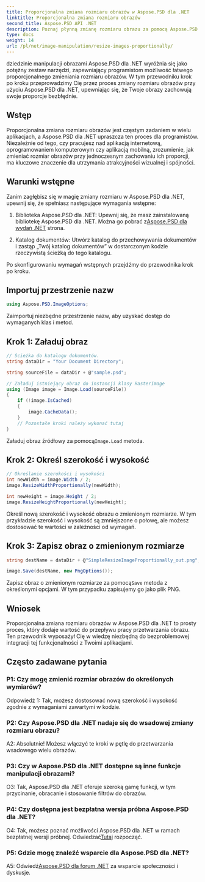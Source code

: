 ```yaml
---
title: Proporcjonalna zmiana rozmiaru obrazów w Aspose.PSD dla .NET
linktitle: Proporcjonalna zmiana rozmiaru obrazów
second_title: Aspose.PSD API .NET
description: Poznaj płynną zmianę rozmiaru obrazu za pomocą Aspose.PSD dla .NET. Pobierz bibliotekę, postępuj zgodnie z naszym samouczkiem i zwiększ swoje możliwości przetwarzania obrazów.
type: docs
weight: 14
url: /pl/net/image-manipulation/resize-images-proportionally/
---
```

dziedzinie manipulacji obrazami Aspose.PSD dla .NET wyróżnia się jako potężny zestaw narzędzi, zapewniający programistom możliwość łatwego proporcjonalnego zmieniania rozmiaru obrazów. W tym przewodniku krok po kroku przeprowadzimy Cię przez proces zmiany rozmiaru obrazów przy użyciu Aspose.PSD dla .NET, upewniając się, że Twoje obrazy zachowują swoje proporcje bezbłędnie.

## Wstęp

Proporcjonalna zmiana rozmiaru obrazów jest częstym zadaniem w wielu aplikacjach, a Aspose.PSD dla .NET upraszcza ten proces dla programistów. Niezależnie od tego, czy pracujesz nad aplikacją internetową, oprogramowaniem komputerowym czy aplikacją mobilną, zrozumienie, jak zmieniać rozmiar obrazów przy jednoczesnym zachowaniu ich proporcji, ma kluczowe znaczenie dla utrzymania atrakcyjności wizualnej i spójności.

## Warunki wstępne

Zanim zagłębisz się w magię zmiany rozmiaru w Aspose.PSD dla .NET, upewnij się, że spełniasz następujące wymagania wstępne:

1.  Biblioteka Aspose.PSD dla .NET: Upewnij się, że masz zainstalowaną bibliotekę Aspose.PSD dla .NET. Można go pobrać z[Aspose.PSD dla wydań .NET](https://releases.aspose.com/psd/net/) strona.

2. Katalog dokumentów: Utwórz katalog do przechowywania dokumentów i zastąp „Twój katalog dokumentów” w dostarczonym kodzie rzeczywistą ścieżką do tego katalogu.

Po skonfigurowaniu wymagań wstępnych przejdźmy do przewodnika krok po kroku.

## Importuj przestrzenie nazw

```csharp
using Aspose.PSD.ImageOptions;
```

Zaimportuj niezbędne przestrzenie nazw, aby uzyskać dostęp do wymaganych klas i metod.

## Krok 1: Załaduj obraz

```csharp
// Ścieżka do katalogu dokumentów.
string dataDir = "Your Document Directory";

string sourceFile = dataDir + @"sample.psd";

// Załaduj istniejący obraz do instancji klasy RasterImage
using (Image image = Image.Load(sourceFile))
{
	if (!image.IsCached)
	{
		image.CacheData();
	}
	// Pozostałe kroki należy wykonać tutaj
}
```

 Załaduj obraz źródłowy za pomocą`Image.Load` metoda.

## Krok 2: Określ szerokość i wysokość

```csharp
// Określanie szerokości i wysokości
int newWidth = image.Width / 2;
image.ResizeWidthProportionally(newWidth);

int newHeight = image.Height / 2;
image.ResizeHeightProportionally(newHeight);
```

Określ nową szerokość i wysokość obrazu o zmienionym rozmiarze. W tym przykładzie szerokość i wysokość są zmniejszone o połowę, ale możesz dostosować te wartości w zależności od wymagań.

## Krok 3: Zapisz obraz o zmienionym rozmiarze

```csharp
string destName = dataDir + @"SimpleResizeImageProportionally_out.png";

image.Save(destName, new PngOptions());
```

 Zapisz obraz o zmienionym rozmiarze za pomocą`Save` metoda z określonymi opcjami. W tym przypadku zapisujemy go jako plik PNG.

## Wniosek

Proporcjonalna zmiana rozmiaru obrazów w Aspose.PSD dla .NET to prosty proces, który dodaje wartość do przepływu pracy przetwarzania obrazu. Ten przewodnik wyposażył Cię w wiedzę niezbędną do bezproblemowej integracji tej funkcjonalności z Twoimi aplikacjami.

## Często zadawane pytania

### P1: Czy mogę zmienić rozmiar obrazów do określonych wymiarów?

Odpowiedź 1: Tak, możesz dostosować nową szerokość i wysokość zgodnie z wymaganiami zawartymi w kodzie.

### P2: Czy Aspose.PSD dla .NET nadaje się do wsadowej zmiany rozmiaru obrazu?

A2: Absolutnie! Możesz włączyć te kroki w pętlę do przetwarzania wsadowego wielu obrazów.

### P3: Czy w Aspose.PSD dla .NET dostępne są inne funkcje manipulacji obrazami?

O3: Tak, Aspose.PSD dla .NET oferuje szeroką gamę funkcji, w tym przycinanie, obracanie i stosowanie filtrów do obrazów.

### P4: Czy dostępna jest bezpłatna wersja próbna Aspose.PSD dla .NET?

 O4: Tak, możesz poznać możliwości Aspose.PSD dla .NET w ramach bezpłatnej wersji próbnej. Odwiedzać[Tutaj](https://releases.aspose.com/) rozpocząć.

### P5: Gdzie mogę znaleźć wsparcie dla Aspose.PSD dla .NET?

 A5: Odwiedź[Aspose.PSD dla forum .NET](https://forum.aspose.com/c/psd/34) za wsparcie społeczności i dyskusje.